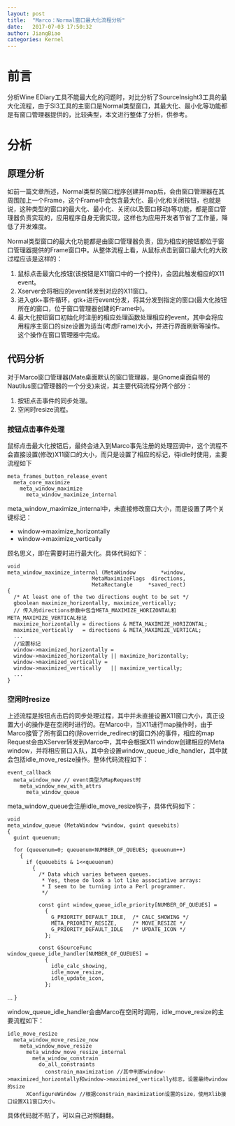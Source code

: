 ```yaml
---
layout: post
title:  "Marco：Normal窗口最大化流程分析"
date:   2017-07-03 17:50:32
author: JiangBiao
categories: Kernel
---
```


# 前言

分析Wine EDiary工具不能最大化的问题时，对比分析了SourceInsight3工具的最大化流程，由于SI3工具的主窗口是Normal类型窗口，其最大化、最小化等功能都是有窗口管理器提供的，比较典型，本文进行整体了分析，供参考。

# 分析

## 原理分析

如前一篇文章所述，Normal类型的窗口程序创建并map后，会由窗口管理器在其周围加上一个Frame，这个Frame中会包含最大化、最小化和关闭按钮，也就是说，这种类型的窗口的最大化、最小化、关闭(以及窗口移动)等功能，都是窗口管理器负责实现的，应用程序自身无需实现，这样也为应用开发者节省了工作量，降低了开发难度。

Normal类型窗口的最大化功能都是由窗口管理器负责，因为相应的按钮都位于窗口管理器提供的Frame窗口中。从整体流程上看，从鼠标点击到窗口最大化的大致过程应该是这样的：

1. 鼠标点击最大化按钮(该按钮是X11窗口中的一个控件)，会因此触发相应的X11 event。
2. Xserver会将相应的event转发到对应的X11窗口。
3. 进入gtk+事件循环，gtk+进行event分发，将其分发到指定的窗口(最大化按钮所在的窗口，位于窗口管理器创建的Frame中)。
4. 最大化按钮窗口初始化时注册的相应处理函数处理相应的event，其中会将应用程序主窗口的size设置为适当(考虑Frame)大小，并进行界面刷新等操作。这个操作在窗口管理器中完成。

## 代码分析

对于Marco窗口管理器(Mate桌面默认的窗口管理器，是Gnome桌面自带的Nautilus窗口管理器的一个分支)来说，其主要代码流程分两个部分：

1. 按钮点击事件的同步处理。
2. 空闲时resize流程。

### 按钮点击事件处理

鼠标点击最大化按钮后，最终会进入到Marco事先注册的处理回调中，这个流程不会直接设置(修改)X11窗口的大小，而只是设置了相应的标记，待idle时使用，主要流程如下

    meta_frames_button_release_event                    
      meta_core_maximize
        meta_window_maximize
          meta_window_maximize_internal                    

meta_window_maximize_internal                    中，未直接修改窗口大小，而是设置了两个关键标记：

- window->maximize_horizontally
- window->maximize_vertically

顾名思义，即在需要时进行最大化。具体代码如下：

    void
    meta_window_maximize_internal (MetaWindow        *window,
                               MetaMaximizeFlags  directions,
                               MetaRectangle     *saved_rect)
    {
      /* At least one of the two directions ought to be set */
      gboolean maximize_horizontally, maximize_vertically;
      // 传入的directions参数中包含META_MAXIMIZE_HORIZONTAL和META_MAXIMIZE_VERTICAL标记
      maximize_horizontally = directions & META_MAXIMIZE_HORIZONTAL;
      maximize_vertically   = directions & META_MAXIMIZE_VERTICAL;
      ...
      //设置标记
      window->maximized_horizontally =
      window->maximized_horizontally || maximize_horizontally;
      window->maximized_vertically =
      window->maximized_vertically   || maximize_vertically;                                              
      ...
    }

### 空闲时resize

上述流程是按钮点击后的同步处理过程，其中并未直接设置X11窗口大小，真正设置大小的操作是在空闲时进行的。在Marco中，当X11进行map操作时，由于Marco接管了所有窗口的(除override_redirect的窗口外)的事件，相应的map Request会由XServer转发到Marco中，其中会根据X11 window创建相应的Meta window，并将相应窗口入队，其中会设置window_queue_idle_handler                    ，其中就会包括idle_move_resize                    操作。整体代码流程如下：

    event_callback                    
      meta_window_new                     // event类型为MapRequest                    时
        meta_window_new_with_attrs                    
          meta_window_queue                    

meta_window_queue                    会注册idle_move_resize钩子，具体代码如下：

    void
    meta_window_queue (MetaWindow *window, guint queuebits)
    {
      guint queuenum;

      for (queuenum=0; queuenum<NUMBER_OF_QUEUES; queuenum++)
        {
          if (queuebits & 1<<queuenum)
            {
              /* Data which varies between queues.
               * Yes, these do look a lot like associative arrays:
               * I seem to be turning into a Perl programmer.
               */

              const gint window_queue_idle_priority[NUMBER_OF_QUEUES] =
                {
                  G_PRIORITY_DEFAULT_IDLE,  /* CALC_SHOWING */
                  META_PRIORITY_RESIZE,     /* MOVE_RESIZE */
                  G_PRIORITY_DEFAULT_IDLE   /* UPDATE_ICON */
                };

              const GSourceFunc window_queue_idle_handler[NUMBER_OF_QUEUES] =
                {
                  idle_calc_showing,
                  idle_move_resize,
                  idle_update_icon,
                };
                                                ...
    }

window_queue_idle_handler会由Marco在空闲时调用，idle_move_resize的主要流程如下：

    idle_move_resize
      meta_window_move_resize_now    
        meta_window_move_resize
          meta_window_move_resize_internal
            meta_window_constrain
              do_all_constraints
                constrain_maximization //其中判断window->maximized_horizontally和window->maximized_vertically标志，设置最终window的size
          XConfigureWindow                     //根据constrain_maximization设置的size，使用Xlib接口设置X11窗口大小。

具体代码就不贴了，可以自己对照翻翻。
